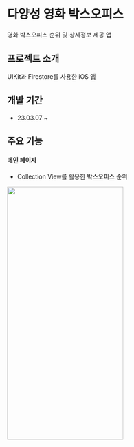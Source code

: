 # 다양성 영화 박스오피스

영화 박스오피스 순위 및 상세정보 제공 앱

## 프로젝트 소개

UIKit과 Firestore를 사용한 iOS 앱

## 개발 기간

- 23.03.07 ~ 

## 주요 기능

#### 메인 페이지
 
-  Collection View를 활용한 박스오피스 순위
<img src="https://user-images.githubusercontent.com/74528858/230960890-4960bf24-07d5-40f2-ac3f-c0f7a8d37d9f.PNG"  width="270" height="585">
